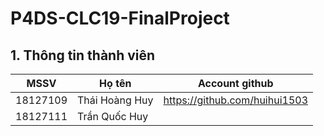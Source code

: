# P4DS-CLC19-FinalProject
## 1. Thông tin thành viên
| MSSV  | Họ tên | Account github
| ------------- | ------------- | ------------- |
| 18127109 | Thái Hoàng Huy | https://github.com/huihui1503 |
| 18127111 | Trần Quốc Huy | |
